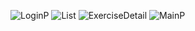 ![LoginP](https://github.com/shavybachata/Exercise/assets/91721410/a317c795-b31d-4fb4-8bdb-5a5cf98471fe)
![List](https://github.com/shavybachata/Exercise/assets/91721410/26f577bd-6929-46fb-808c-34a65d41a1f5)
![ExerciseDetail](https://github.com/shavybachata/Exercise/assets/91721410/044f4e22-3197-426f-a445-0565758d456c)
![MainP](https://github.com/shavybachata/Exercise/assets/91721410/2166f085-eb8b-4caa-9c2e-02b1b312db74)
